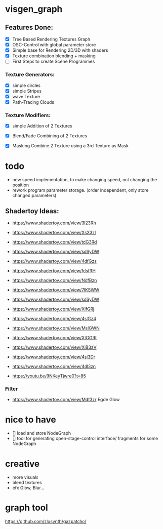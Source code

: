 # visgen_graph


## Features Done:
 - [x] Tree Based Rendering Textures Graph
 - [x] OSC-Control with global parameter store
 - [x] Simple base for Rendering 2D/3D with shaders
 - [x] Texture combination blending + masking
 - [ ] First Steps to create Scene Programmes

### Texture Generators:
 - [x] simple circles
 - [x] simple Stripes
 - [x] wave Texture
 - [x] Path-Tracing Clouds

### Texture Modifiers:
 - [x] simple Addition of 2 Textures
 - [x] Blend/Fade Combining of 2 Textures
 - [x] Masking Combine 2 Texture using a 3rd Texture as Mask


# todo
- new speed implementation, to make changing speed, not changing the position
- rework program parameter storage. (order independent, only store changed parameters)

## Shadertoy Ideas:
- https://www.shadertoy.com/view/3l23Rh
- https://www.shadertoy.com/view/XsX3zl
- https://www.shadertoy.com/view/tdG3Rd
- https://www.shadertoy.com/view/sdSyDW
- https://www.shadertoy.com/view/4dfGzs
- https://www.shadertoy.com/view/fdsfRH
- https://www.shadertoy.com/view/NdfBzn
- https://www.shadertoy.com/view/7lKSWW
- https://www.shadertoy.com/view/sdSyDW
- https://www.shadertoy.com/view/XlfGRj
- https://www.shadertoy.com/view/4slGz4
- https://www.shadertoy.com/view/MslGWN
- https://www.shadertoy.com/view/XtGGRt
- https://www.shadertoy.com/view/XlB3zV
- https://www.shadertoy.com/view/4sl3Dr
- https://www.shadertoy.com/view/4dl3zn

- https://youtu.be/9NKeyTjwre0?t=85

### Filter
- https://www.shadertoy.com/view/Mdf3zr Egde Glow


# nice to have
- [] load and store NodeGraph
- [] tool for generating open-stage-control interface/ fragments for some NodeGraph

# creative 
- more visuals
- blend textures
- efx Glow, Blur...


# graph tool
https://github.com/zlosynth/gazpatcho/

